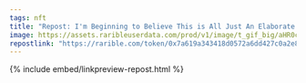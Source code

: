 ```yaml
---
tags: nft
title: "Repost: I'm Beginning to Believe This is All Just An Elaborate Hoax"
image: https://assets.raribleuserdata.com/prod/v1/image/t_gif_big/aHR0cHM6Ly9pcGZzLnJhcmlibGV1c2VyZGF0YS5jb20vaXBmcy9RbVNqakRvMTR3NXN1aUU5dTFNcDRXYVZuVnFab0hKeFZBNktLc05rOGdhMnljL2VsYWJvcmF0ZSUyMGhvYXguZ2lm
repostlink: "https://rarible.com/token/0x7a619a343418d0572a6dd427c0a2e803a609138b:20"
---
```


{% include embed/linkpreview-repost.html %}
